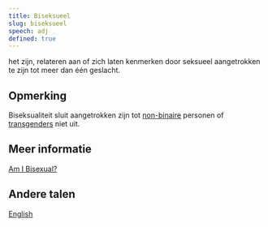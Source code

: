 ```yaml
---
title: Biseksueel
slug: biseksueel
speech: adj
defined: true
---
```


het zijn, relateren aan of zich laten kenmerken door seksueel aangetrokken te zijn tot meer dan één geslacht.

## Opmerking

Biseksualiteit sluit aangetrokken zijn tot [non-binaire](../../non-binary) personen of [transgenders](../../transgender) niet uit.

## Meer informatie

[Am I Bisexual?](http://www.bisexualindex.org.uk/index.php/AmIBisexual)

## Andere talen

[English](../../bisexual)
